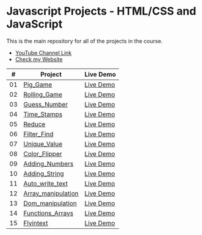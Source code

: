 # Javascript Projects - HTML/CSS and JavaScript

This is the main repository for all of the projects in the course.

-   [YouTube Channel Link](https://www.youtube.com/channel/UCymPTmdV5goU-IBMCAPaErQ)
-   [Check my Website](https://icreatesites4u.com/)

|  #  | Project                                                                                                                     | Live Demo                                                                         |
| :-: | --------------------------------------------------------------------------------------------------------------------------- | --------------------------------------------------------------------------------- |
| 01  | [Pig_Game](https://github.com/UxDeveloper82/Javascript-miniProjects/tree/master/01-Pig_Game)                             | [Live Demo](https://uxdeveloper82.github.io/Javascript-miniProjects/01-Pig_Game/)               |
| 02  | [Rolling_Game](https://github.com/UxDeveloper82/Javascript-miniProjects/tree/master/02-Rolling-Game)                             | [Live Demo](https://uxdeveloper82.github.io/Javascript-miniProjects/02-Rolling-Game/)               |
| 03  | [Guess_Number](https://github.com/UxDeveloper82/Javascript-miniProjects/tree/master/03-Guess-Number)                             | [Live Demo](https://uxdeveloper82.github.io/Javascript-miniProjects/03-Guess-Number)               |
| 04  | [Time_Stamps](https://github.com/UxDeveloper82/Javascript-miniProjects/tree/master/04-TimeStamps)                             | [Live Demo](https://uxdeveloper82.github.io/Javascript-miniProjects/04-TimeStamps)     
| 05  | [Reduce](https://github.com/UxDeveloper82/Javascript-miniProjects/tree/master/05-reduce)                             | [Live Demo](https://uxdeveloper82.github.io/Javascript-miniProjects/05-reduce)      
| 06  | [Filter_Find](https://github.com/UxDeveloper82/Javascript-miniProjects/tree/master/06-filter-find)                             | [Live Demo](https://uxdeveloper82.github.io/Javascript-miniProjects/06-reduce)      
| 07  | [Unique_Value](https://github.com/UxDeveloper82/Javascript-miniProjects/tree/master/07-Unique-Value)                             | [Live Demo](https://uxdeveloper82.github.io/Javascript-miniProjects/07-Unique-Value)      
| 08  | [Color_Flipper](https://github.com/UxDeveloper82/Javascript-miniProjects/tree/master/08-color-flipper)                             | [Live Demo](https://uxdeveloper82.github.io/Javascript-miniProjects/08-color-flipper)      
| 09  | [Adding_Numbers](https://github.com/UxDeveloper82/Javascript-miniProjects/tree/master/09-Adding-numbers)                             | [Live Demo](https://uxdeveloper82.github.io/Javascript-miniProjects/09-Adding-numbers)      
| 10  | [Adding_String](https://github.com/UxDeveloper82/Javascript-miniProjects/tree/master/10-Adding-String)                             | [Live Demo](https://uxdeveloper82.github.io/Javascript-miniProjects/10-Adding-String)      
| 11  | [Auto_write_text](https://github.com/UxDeveloper82/Javascript-miniProjects/tree/master/11-Auto-write-text)                             | [Live Demo](https://uxdeveloper82.github.io/Javascript-miniProjects/11-Auto-write-text)     
| 12  | [Array_manipulation](https://github.com/UxDeveloper82/Javascript-miniProjects/tree/master/12-Array-manipulation)                             | [Live Demo](https://uxdeveloper82.github.io/Javascript-miniProjects/12-Array-manipulation)    
| 13  | [Dom_manipulation](https://github.com/UxDeveloper82/Javascript-miniProjects/tree/master/13-Dom-manipulation)                             | [Live Demo](https://uxdeveloper82.github.io/Javascript-miniProjects/13-Dom-manipulation)      
| 14  | [Functions_Arrays](https://github.com/UxDeveloper82/Javascript-miniProjects/tree/master/14-Functions-Arrays)                             | [Live Demo](https://uxdeveloper82.github.io/Javascript-miniProjects/14-Functions-Arrays) 
| 15  | [Flyintext](https://github.com/UxDeveloper82/Javascript-miniProjects/tree/master/15-Flyintext)                             | [Live Demo](https://uxdeveloper82.github.io/Javascript-miniProjects/15-Flyintext)      






